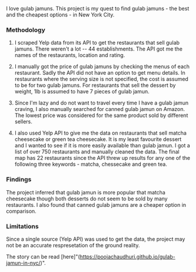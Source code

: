 I love gulab jamuns. This project is my quest to find gulab jamuns - the best and the cheapest options - in New York City.

### Methodology

1. I scraped Yelp data from its API to get the restaurants that sell gulab jamuns. There weren't a lot -- 44 establishments. The API got me the names of the restaurants, location and rating.

2. I manually got the price of gulab jamuns by checking the menus of each restaurant. Sadly the API did not have an option to get menu details. In restaurants where the serving size is not specified, the cost is assumed to be for two gulab jamuns. For restaurants that sell the dessert by weight, 1lb is assumed to have 7 pieces of gulab jamun. 

3. Since I'm lazy and do not want to travel every time I have a gulab jamun craving, I also manually searched for canned gulab jamun on Amazon. The lowest price was considered for the same product sold by different sellers.

4. I also used Yelp API to give me the data on restaurants that sell matcha cheesecake or green tea cheesecake. It is my least favourite dessert and I wanted to see if it is more easily available than gulab jamun. I got a list of over 750 restaurants and manually cleaned the data. The final map has 22 restaurants since the API threw up results for any one of the following three keywords - matcha, chessecake and green tea.

### Findings

The project inferred that gulab jamun is more popular that matcha cheesecake though both desserts do not seem to be sold by many restaurants. I also found that canned gulab jamuns are a cheaper option in comparison. 

### Limitations

Since a single source (Yelp API) was used to get the data, the project may not be an accurate respresetation of the ground reality. 

The story can be read [here]"(https://poojachaudhuri.github.io/gulab-jamun-in-nyc/)". 



